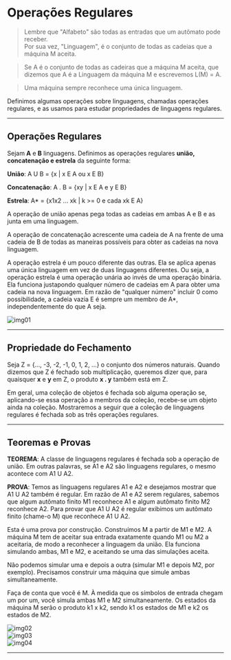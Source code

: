 # Operações Regulares

> Lembre que "Alfabeto" são todas as entradas que um autômato pode receber.<br>
> Por sua vez, "Linguagem", é o conjunto de todas as cadeias que a máquina M aceita.<br>

> Se A é o conjunto de todas as cadeiras que a máquina M aceita, que dizemos que A é a Linguagem da máquina M e escrevemos L(M) = A.

> Uma máquina sempre reconhece uma única linguagem.

Definimos algumas operações sobre linguagens, chamadas operações regulares, e as usamos para estudar propriedades de linguagens regulares.

---
## Operações Regulares

Sejam **A** e **B** linguagens. Definimos as operações regulares **união, concatenação e estrela** da seguinte forma:

**União**: A U B = {x | x E A ou x E B}

**Concatenação**: A . B = {xy | x E A e y E B}

**Estrela**: A* = {x1x2 ... xk | k >= 0 e cada xk E A}

A operação de união apenas pega todas as cadeias em ambas A e B e as junta em uma linguagem.

A operação de concatenação acrescente uma cadeia de A na frente de uma cadeia de B de todas as maneiras possíveis para obter as cadeias na nova linguagem.

A operação estrela é um pouco diferente das outras. Ela se aplica apenas uma única linguagem em vez de duas linguagens diferentes. Ou seja, a operação estrela é uma operação unária ao invés de uma operação binária. Ela funciona justapondo qualquer número de cadeias em A para obter uma cadeia na nova linguagem. Em razão de "qualquer número" incluir 0 como possibilidade, a cadeia vazia E é sempre um membro de A*, independentemente do que A seja.

![img01](https://github.com/user-attachments/assets/29ae08b2-7fda-45c4-91e6-28a15f151bc1)

---
## Propriedade do Fechamento

Seja Z = {..., -3, -2, -1, 0, 1, 2, ...} o conjunto dos números naturais. Quando dizemos que Z é fechado sob multiplicação, queremos dizer que, para quaisquer **x** e **y** em Z, o produto **x . y** também está em Z.

Em geral, uma coleção de objetos é fechada sob alguma operação se, aplicando-se essa operação a membros da coleção, recebe-se um objeto ainda na coleção. Mostraremos a seguir que a coleção de linguagens regulares é fechada sob as três operações regulares.

---
## Teoremas e Provas

**TEOREMA**: A classe de linguagens regulares é fechada sob a operação de união. Em outras palavras, se A1 e A2 são linguagens regulares, o mesmo acontece com A1 U A2.

**PROVA**: Temos as linguagens regulares A1 e A2 e desejamos mostrar que A1 U A2 também é regular. Em razão de A1 e A2 serem regulares, sabemos que algum autômato finito M1 reconhece A1 e algum autômato finito M2 reconhece A2. Para provar que A1 U A2 é regular exibimos um autômato finito (chame-o M) que reconhece A1 U A2.

Esta é uma prova por construção. Construímos M a partir de M1 e M2. A máquina M tem de aceitar sua entrada exatamente quando M1 ou M2 a aceitaria, de modo a reconhecer a linguagem da união. Ela funciona simulando ambas, M1 e M2, e aceitando se uma das simulações aceita.

Não podemos simular uma e depois a outra (simular M1 e depois M2, por exemplo). Precisamos construir uma máquina que simule ambas simultaneamente. 

Faça de conta que você é M. À medida que os símbolos de entrada chegam um por um, você simula ambas M1 e M2 simultaneamente. Os estados da máquina M serão o produto k1 x k2, sendo k1 os estados de M1 e k2 os estados de M2.

![img02](https://github.com/user-attachments/assets/19755448-c873-40ff-aa79-f3c2f9abf20a)<br>
![img03](https://github.com/user-attachments/assets/a071e053-bd8b-408c-89d1-ff3c3166629a)<br>
![img04](https://github.com/user-attachments/assets/d423dbec-17e6-4d9a-9d3f-e8d153ea5aab)<br>

---
